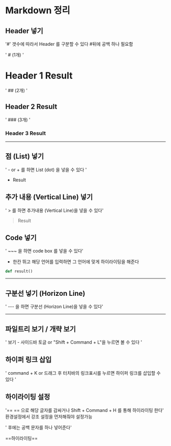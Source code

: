 # Markdown 정리  





## Header 넣기

'#' 갯수에 따라서 Header 를 구분할 수 있다
#뒤에 공백 하나 필요함

' # (1개) '


# Header 1 Result

' ## (2개) '

## Header 2 Result

' ### (3개) '

### Header 3 Result

---



## 점 (List) 넣기

' - or + 를 하면 List (dot) 을 넣을 수 있다 '

- Result



## 추가 내용 (Vertical Line) 넣기

' > 를 하면 추가내용 (Vertical Line)을 넣을 수 있다'

> Result





## Code 넣기

' ~~~ 을 하면 code box 를 넣을 수 있다'

* 한칸 뛰고 해당 언어를 입력하면 그 언어에 맞게 하이라이팅을 해준다

~~~ python
def result()

~~~

---



## 구분선 넣기 (Horizon Line)

' --- 을 하면 구분선 (Horizon Line)을 넣을 수 있다'

---





## 파일트리 보기 / 개략 보기

' 보기 - 사이드바 토글 or "Shift + Command + L"을 누르면 볼 수 있다 '





## 하이퍼 링크 삽입

' command + K or 드래그 후 터치바의 링크표시를 누르면 하이퍼 링크를 삽입할 수 있다 '



## 하이라이팅 설정

 '== == 으로 해당 글자를 감싸거나 Shift + Command + H 를 통해 하이라이팅 한다'
환경설정에서 강조 설정을 먼저해줘야 설정가능

' 후에는 공백 문자를 하나 넣어준다'

==하이라이팅==

